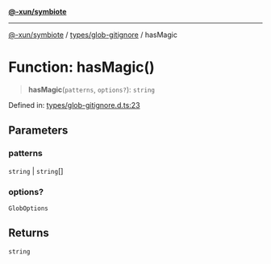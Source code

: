 [**@-xun/symbiote**](../../../README.md)

***

[@-xun/symbiote](../../../README.md) / [types/glob-gitignore](../README.md) / hasMagic

# Function: hasMagic()

> **hasMagic**(`patterns`, `options?`): `string`

Defined in: [types/glob-gitignore.d.ts:23](https://github.com/Xunnamius/symbiote/blob/8c20d618d9f5aba2b98dbaa28f75ebe8791b6067/types/glob-gitignore.d.ts#L23)

## Parameters

### patterns

`string` | `string`[]

### options?

`GlobOptions`

## Returns

`string`
